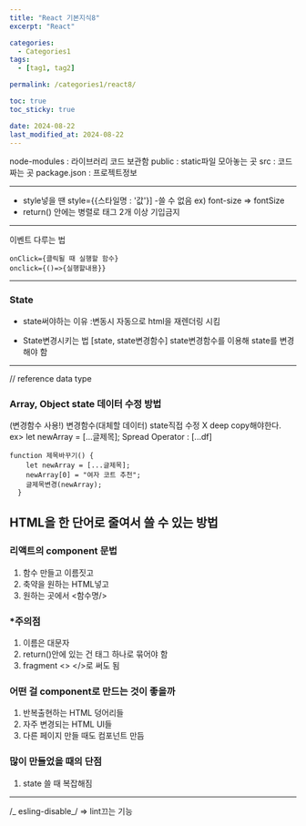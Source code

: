 ```yaml
---
title: "React 기본지식8"
excerpt: "React"

categories:
  - Categories1
tags:
  - [tag1, tag2]

permalink: /categories1/react8/

toc: true
toc_sticky: true

date: 2024-08-22
last_modified_at: 2024-08-22
---
```


node-modules : 라이브러리 코드 보관함
public : static파일 모아놓는 곳
src : 코드 짜는 곳
package.json : 프로젝트정보

---

- style넣을 땐 style={{스타일명 : '값'}] -쓸 수 없음 ex) font-size => fontSize
- return() 안에는 병렬로 태그 2개 이상 기입금지

---

이벤트 다루는 법

```
onClick={클릭될 때 실행할 함수}
onclick={()=>{실행할내용}}
```

---

### State

- state써야하는 이유
  :변동시 자동으로 html을 재렌더링 시킴

- State변경시키는 법
  [state, state변경함수]
  state변경함수를 이용해 state를 변경해야 함

---

// reference data type

### Array, Object state 데이터 수정 방법

(변경함수 사용!)
변경함수(대체할 데이터)
state직접 수정 X
deep copy해야한다.
ex> let newArray = [...글제목];
Spread Operator
: [...df]

```
function 제목바꾸기() {
    let newArray = [...글제목];
    newArray[0] = "여자 코트 추천";
    글제목변경(newArray);
  }
```

## HTML을 한 단어로 줄여서 쓸 수 있는 방법

### 리액트의 component 문법

1. 함수 만들고 이름짓고
2. 축약을 원하는 HTML넣고
3. 원하는 곳에서 <함수명/>

### \*주의점

1. 이름은 대문자
2. return()안에 있는 건 태그 하나로 묶어야 함
3. fragment <> </>로 써도 됨

### 어떤 걸 component로 만드는 것이 좋을까

1. 반복출현하는 HTML 덩어리들
2. 자주 변경되는 HTML UI들
3. 다른 페이지 만들 때도 컴포넌트 만듬

### 많이 만들었을 때의 단점

1. state 쓸 때 복잡해짐

---

/_ esling-disable_/
=> lint끄는 기능
